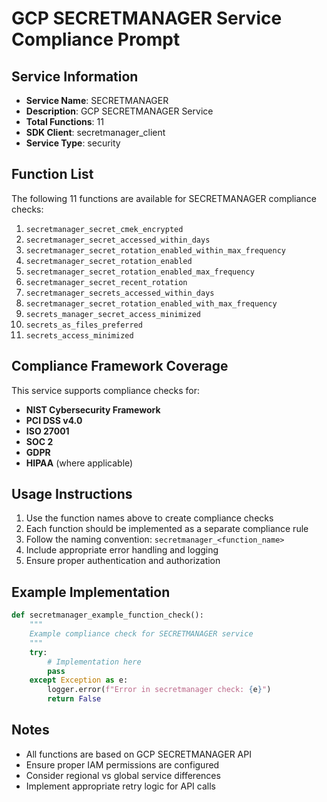 # GCP SECRETMANAGER Service Compliance Prompt

## Service Information
- **Service Name**: SECRETMANAGER
- **Description**: GCP SECRETMANAGER Service
- **Total Functions**: 11
- **SDK Client**: secretmanager_client
- **Service Type**: security

## Function List
The following 11 functions are available for SECRETMANAGER compliance checks:

1. `secretmanager_secret_cmek_encrypted`
2. `secretmanager_secret_accessed_within_days`
3. `secretmanager_secret_rotation_enabled_within_max_frequency`
4. `secretmanager_secret_rotation_enabled`
5. `secretmanager_secret_rotation_enabled_max_frequency`
6. `secretmanager_secret_recent_rotation`
7. `secretmanager_secrets_accessed_within_days`
8. `secretmanager_secret_rotation_enabled_with_max_frequency`
9. `secrets_manager_secret_access_minimized`
10. `secrets_as_files_preferred`
11. `secrets_access_minimized`


## Compliance Framework Coverage
This service supports compliance checks for:
- **NIST Cybersecurity Framework**
- **PCI DSS v4.0**
- **ISO 27001**
- **SOC 2**
- **GDPR**
- **HIPAA** (where applicable)

## Usage Instructions
1. Use the function names above to create compliance checks
2. Each function should be implemented as a separate compliance rule
3. Follow the naming convention: `secretmanager_<function_name>`
4. Include appropriate error handling and logging
5. Ensure proper authentication and authorization

## Example Implementation
```python
def secretmanager_example_function_check():
    """
    Example compliance check for SECRETMANAGER service
    """
    try:
        # Implementation here
        pass
    except Exception as e:
        logger.error(f"Error in secretmanager check: {e}")
        return False
```

## Notes
- All functions are based on GCP SECRETMANAGER API
- Ensure proper IAM permissions are configured
- Consider regional vs global service differences
- Implement appropriate retry logic for API calls
